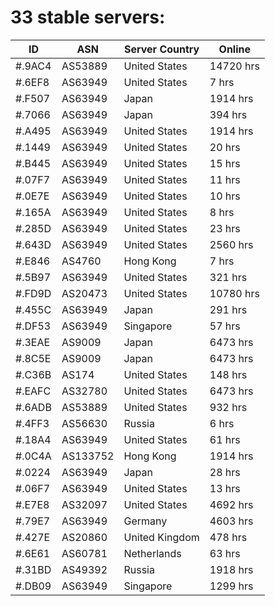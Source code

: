 # 33 stable servers:

| ID | ASN | Server Country | Online |
| ------ | ------ | ------ | ------ |
| #.9AC4 | AS53889 | United States | 14720 hrs |
| #.6EF8 | AS63949 | United States | 7 hrs |
| #.F507 | AS63949 | Japan | 1914 hrs |
| #.7066 | AS63949 | Japan | 394 hrs |
| #.A495 | AS63949 | United States | 1914 hrs |
| #.1449 | AS63949 | United States | 20 hrs |
| #.B445 | AS63949 | United States | 15 hrs |
| #.07F7 | AS63949 | United States | 11 hrs |
| #.0E7E | AS63949 | United States | 10 hrs |
| #.165A | AS63949 | United States | 8 hrs |
| #.285D | AS63949 | United States | 23 hrs |
| #.643D | AS63949 | United States | 2560 hrs |
| #.E846 | AS4760 | Hong Kong | 7 hrs |
| #.5B97 | AS63949 | United States | 321 hrs |
| #.FD9D | AS20473 | United States | 10780 hrs |
| #.455C | AS63949 | Japan | 291 hrs |
| #.DF53 | AS63949 | Singapore | 57 hrs |
| #.3EAE | AS9009 | Japan | 6473 hrs |
| #.8C5E | AS9009 | Japan | 6473 hrs |
| #.C36B | AS174 | United States | 148 hrs |
| #.EAFC | AS32780 | United States | 6473 hrs |
| #.6ADB | AS53889 | United States | 932 hrs |
| #.4FF3 | AS56630 | Russia | 6 hrs |
| #.18A4 | AS63949 | United States | 61 hrs |
| #.0C4A | AS133752 | Hong Kong | 1914 hrs |
| #.0224 | AS63949 | Japan | 28 hrs |
| #.06F7 | AS63949 | United States | 13 hrs |
| #.E7E8 | AS32097 | United States | 4692 hrs |
| #.79E7 | AS63949 | Germany | 4603 hrs |
| #.427E | AS20860 | United Kingdom | 478 hrs |
| #.6E61 | AS60781 | Netherlands | 63 hrs |
| #.31BD | AS49392 | Russia | 1918 hrs |
| #.DB09 | AS63949 | Singapore | 1299 hrs |

